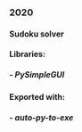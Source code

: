### 2020
#### Sudoku solver

#### Libraries:
##### - PySimpleGUI

#### Exported with:
##### - auto-py-to-exe